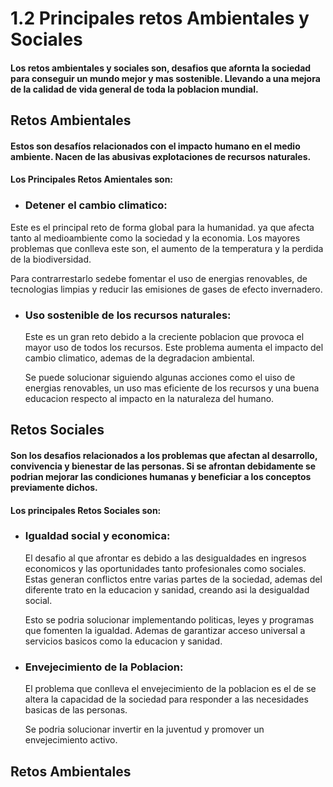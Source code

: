 # 1.2 Principales retos Ambientales y Sociales 

#### Los retos ambientales y sociales son, desafios que afornta la sociedad para conseguir un mundo mejor y mas sostenible. Llevando a una mejora de la calidad de vida general de toda la poblacion mundial.

## Retos Ambientales

  #### Estos son desafíos relacionados con el impacto humano en el medio ambiente. Nacen de las abusivas explotaciones de recursos naturales. 
  #### **Los Principales Retos Amientales son:**

- ### Detener el cambio climatico:
  
 Este es el principal reto de forma global para la humanidad. ya que afecta tanto al medioambiente como la sociedad y la economia. Los mayores problemas que conlleva este son, el aumento de la temperatura y la perdida de la biodiversidad. 

 Para contrarrestarlo sedebe fomentar el uso de energias renovables, de tecnologias limpias y reducir las emisiones de gases de efecto invernadero.

- ### Uso sostenible de los recursos naturales:

   Este es un gran reto debido a la creciente poblacion que provoca el mayor uso de todos los recursos. Este problema aumenta el impacto del cambio climatico, ademas de la degradacion ambiental.

   Se puede solucionar siguiendo algunas acciones como el uiso de energias renovables, un uso mas eficiente de los recursos y una buena educacion respecto al impacto en la naturaleza del humano.

## Retos Sociales

  #### Son los desafios relacionados a los problemas que afectan al desarrollo, convivencia y bienestar de las personas. Si se afrontan debidamente se podrian mejorar las condiciones humanas y beneficiar a los conceptos previamente dichos.

  #### **Los principales Retos Sociales son:**

  - ### Igualdad social y economica:
     El desafio al que afrontar es debido a las desigualdades en ingresos economicos y las oportunidades tanto profesionales como sociales. Estas generan conflictos entre varias partes de la sociedad, ademas del diferente trato en la educacion y sanidad, creando asi la desigualdad social.

    Esto se podria solucionar implementando politicas, leyes y programas que fomenten la igualdad. Ademas de garantizar acceso universal a servicios basicos como la educacion y sanidad.

 - ### Envejecimiento de la Poblacion:
    El problema que conlleva el envejecimiento de la poblacion es el de se altera la capacidad de la sociedad para responder a las necesidades basicas de las personas.

   Se podria solucionar invertir en la juventud y promover un envejecimiento activo.
     
  
## Retos Ambientales
